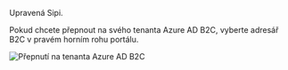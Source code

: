 Upravená Sipi.

Pokud chcete přepnout na svého tenanta Azure AD B2C, vyberte adresář B2C v pravém horním rohu portálu.

![Přepnutí na tenanta Azure AD B2C](./media/active-directory-b2c-switch-b2c-tenant/switch-to-b2c-tenant.png)
